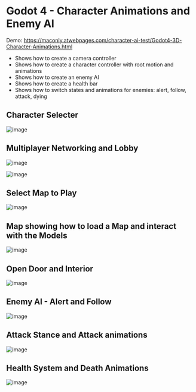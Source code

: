 # Godot 4 - Character Animations and Enemy AI 

Demo: https://maconly.atwebpages.com/character-ai-test/Godot4-3D-Character-Animations.html

- Shows how to create a camera controller
- Shows how to create a character controller with root motion and animations
- Shows how to create an enemy AI
- Shows how to create a health bar
- Shows how to switch states and animations for enemies: alert, follow, attack, dying

## Character Selecter
![image](https://github.com/user-attachments/assets/db5ba308-d296-42c9-8f2e-0dcc625bab6c)


## Multiplayer Networking and Lobby
![image](https://github.com/user-attachments/assets/1099099c-81d6-41b2-8a77-7c2987bc1c3d)

![image](https://github.com/user-attachments/assets/c613aade-364b-4f62-9be9-f74470435bcf)


## Select Map to Play
![image](https://github.com/user-attachments/assets/9d8a07bd-5345-4a73-be75-1fd1efea1637)


## Map showing how to load a Map and interact with the Models
![image](https://github.com/user-attachments/assets/6a295199-7bb0-4e88-97de-03fae9542366)


## Open Door and Interior
![image](https://github.com/user-attachments/assets/0cc59a74-f39d-4427-a469-b0af5f78728b)


## Enemy AI - Alert and Follow
![image](https://github.com/MacdonaldRobinson/godot4-3d-characters/assets/18366446/36be7883-1522-4569-b000-136f4c712baf)


## Attack Stance and Attack animations
![image](https://github.com/MacdonaldRobinson/godot4-3d-characters/assets/18366446/f43d91cb-fe67-4110-8f08-b1d15d010c8b)


## Health System and Death Animations
![image](https://github.com/MacdonaldRobinson/godot4-3d-characters/assets/18366446/0a76fe94-e0a4-4177-945c-3e241073fd55)





